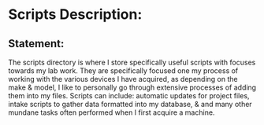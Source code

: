 # Scripts Description:

## Statement:
The scripts directory is where I store specifically useful scripts with focuses towards my lab work. They are specifically
focused one my process of working with the various devices I have acquired, as depending on the make & model, I like to 
personally go through extensive processes of adding them into my files. Scripts can include: automatic updates for project
files, intake scripts to gather data formatted into my database, & and many other mundane tasks often performed when I 
first acquire a machine.
